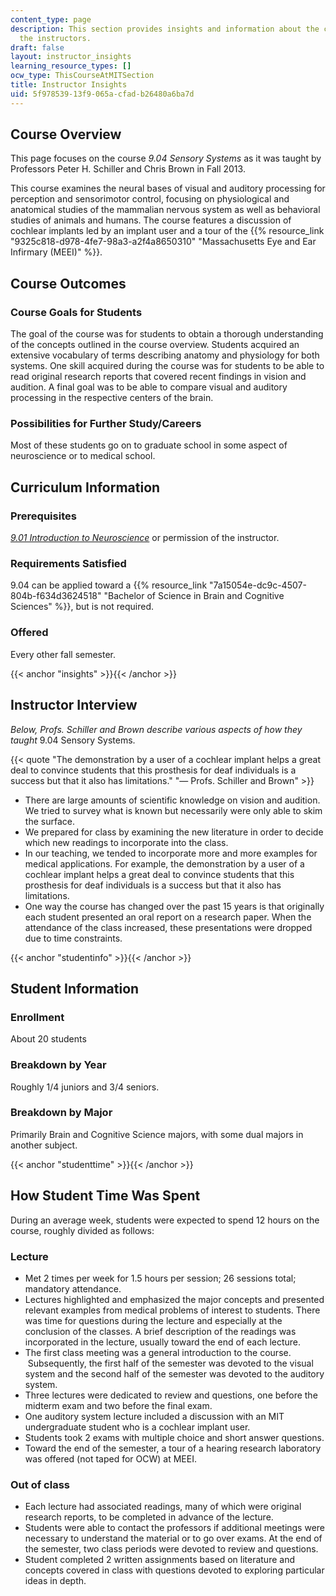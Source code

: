```yaml
---
content_type: page
description: This section provides insights and information about the course from
  the instructors.
draft: false
layout: instructor_insights
learning_resource_types: []
ocw_type: ThisCourseAtMITSection
title: Instructor Insights
uid: 5f978539-13f9-065a-cfad-b26480a6ba7d
---
```

## Course Overview

This page focuses on the course _9.04 Sensory Systems_ as it was taught by Professors Peter H. Schiller and Chris Brown in Fall 2013.

This course examines the neural bases of visual and auditory processing for perception and sensorimotor control, focusing on physiological and anatomical studies of the mammalian nervous system as well as behavioral studies of animals and humans. The course features a discussion of cochlear implants led by an implant user and a tour of the {{% resource_link "9325c818-d978-4fe7-98a3-a2f4a8650310" "Massachusetts Eye and Ear Infirmary (MEEI)" %}}.

## Course Outcomes

### Course Goals for Students

The goal of the course was for students to obtain a thorough understanding of the concepts outlined in the course overview. Students acquired an extensive vocabulary of terms describing anatomy and physiology for both systems. One skill acquired during the course was for students to be able to read original research reports that covered recent findings in vision and audition. A final goal was to be able to compare visual and auditory processing in the respective centers of the brain.

### Possibilities for Further Study/Careers

Most of these students go on to graduate school in some aspect of neuroscience or to medical school.

## Curriculum Information

### Prerequisites

[_9.01 Introduction to Neuroscience_](/courses/9-01-introduction-to-neuroscience-fall-2007) or permission of the instructor.

### Requirements Satisfied

9.04 can be applied toward a {{% resource_link "7a15054e-dc9c-4507-804b-f634d3624518" "Bachelor of Science in Brain and Cognitive Sciences" %}}, but is not required.

### Offered

Every other fall semester.

{{< anchor "insights" >}}{{< /anchor >}}

## Instructor Interview

_Below, Profs. Schiller and Brown describe various aspects of how they taught_ 9.04 Sensory Systems.

{{< quote "The demonstration by a user of a cochlear implant helps a great deal to convince students that this prosthesis for deaf individuals is a success but that it also has limitations." "— Profs. Schiller and Brown" >}}

- There are large amounts of scientific knowledge on vision and audition. We tried to survey what is known but necessarily were only able to skim the surface.
- We prepared for class by examining the new literature in order to decide which new readings to incorporate into the class.
- In our teaching, we tended to incorporate more and more examples for medical applications. For example, the demonstration by a user of a cochlear implant helps a great deal to convince students that this prosthesis for deaf individuals is a success but that it also has limitations.
- One way the course has changed over the past 15 years is that originally each student presented an oral report on a research paper. When the attendance of the class increased, these presentations were dropped due to time constraints.

{{< anchor "studentinfo" >}}{{< /anchor >}}

## Student Information

### Enrollment

About 20 students

### Breakdown by Year

Roughly 1/4 juniors and 3/4 seniors.

### Breakdown by Major

Primarily Brain and Cognitive Science majors, with some dual majors in another subject.

{{< anchor "studenttime" >}}{{< /anchor >}}

## How Student Time Was Spent

During an average week, students were expected to spend 12 hours on the course, roughly divided as follows:

### Lecture

- Met 2 times per week for 1.5 hours per session; 26 sessions total; mandatory attendance.
- Lectures highlighted and emphasized the major concepts and presented relevant examples from medical problems of interest to students. There was time for questions during the lecture and especially at the conclusion of the classes. A brief description of the readings was incorporated in the lecture, usually toward the end of each lecture.
- The first class meeting was a general introduction to the course.  Subsequently, the first half of the semester was devoted to the visual system and the second half of the semester was devoted to the auditory system.
- Three lectures were dedicated to review and questions, one before the midterm exam and two before the final exam.
- One auditory system lecture included a discussion with an MIT undergraduate student who is a cochlear implant user.
- Students took 2 exams with multiple choice and short answer questions.
- Toward the end of the semester, a tour of a hearing research laboratory was offered (not taped for OCW) at MEEI.

### Out of class

- Each lecture had associated readings, many of which were original research reports, to be completed in advance of the lecture.
- Students were able to contact the professors if additional meetings were necessary to understand the material or to go over exams. At the end of the semester, two class periods were devoted to review and questions.
- Student completed 2 written assignments based on literature and concepts covered in class with questions devoted to exploring particular ideas in depth.